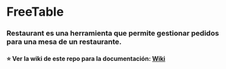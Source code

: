 # FreeTable

### Restaurant es una herramienta que permite gestionar pedidos para una mesa de un restaurante.

 #### :star: Ver la wiki de este repo para la documentación: [Wiki](https://github.com/Alejandro214/freetable_doc/wiki)
